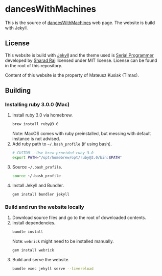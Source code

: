 # dancesWithMachines

This is the source of [dancesWithMachines](dancesWithMachines.github.io) web page. The website is build with Jekyll.

## License

This website is build with [Jekyll](https://jekyllrb.com/docs/) and the theme used is [Serial Programmer](https://github.com/sharadcodes/jekyll-theme-serial-programmer) developed by [Sharad Raj](https://github.com/sharadcodes) licensed under MIT license. License can be found in the root of this repository.

Content of this website is the property of Mateusz Kusiak (Timax).

## Building

### Installing ruby 3.0.0 (Mac)

1. Install ruby 3.0 via homebrew.
   ```bash
   brew install ruby@3.0
   ```
   Note: MacOS comes with ruby preinstalled, but messing with default instance is not advised.
2. Add ruby path to `~/.bash_profile` (if using bash).
   ```bash
   # CUSTOM - Use brew provided ruby 3.0
   export PATH="/opt/homebrew/opt/ruby@3.0/bin:$PATH"
   ```
3. Source `~/.bash_profile`.
   ```bash
   source ~/.bash_profile
   ```
4. Install Jekyll and Bundler.
   ```bash
   gem install bundler jekyll
   ```

### Build and run the website locally

1. Download source files and go to the root of downloaded contents.
2. Install dependencies.
   ```bash
   bundle install
   ```
   Note: `webrick` might need to be installed manually.
   ```bash
   gem install webrick
   ```
3. Build and serve the website.
   ```bash
   bundle exec jekyll serve --livereload
   ```
